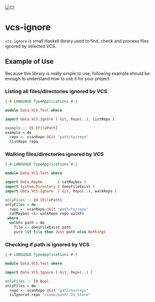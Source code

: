 ![CI](https://github.com/vaclavsvejcar/vcs-ignore/workflows/CI/badge.svg)

# vcs-ignore
`vcs-ignore` is small Haskell library used to find, check and process files ignored by selected _VCS_.

## Example of Use
Because this library is really simple to use, following example should be enough to understand how to use it for your project.

### Listing all files/directories ignored by VCS
```haskell
{-# LANGUAGE TypeApplications #-}

module Data.VCS.Test where

import Data.VCS.Ignore ( Git, Repo(..), listRepo )

example :: IO [FilePath]
example = do
  repo <- scanRepo @Git "path/to/repo"
  listRepo repo
```

### Walking files/directories ignored by VCS
```haskell
{-# LANGUAGE TypeApplications #-}

module Data.VCS.Test where

import Data.Maybe       ( catMaybes )
import System.Directory ( doesFileExist )
import Data.VCS.Ignore  ( Git, Repo(..), walkRepo )

onlyFiles :: IO [FilePath]
onlyFiles = do
  repo <- scanRepo @Git "path/to/repo"
  catMaybes <$> walkRepo repo walkFn
 where
  walkFn path = do
    file <- doesFileExist path
    pure (if file then Just path else Nothing)

```

### Checking if path is ignored by VCS
```haskell
{-# LANGUAGE TypeApplications #-}

module Data.VCS.Test where

import Data.VCS.Ignore ( Git, Repo(..) )

onlyFiles :: IO Bool
onlyFiles = do
  repo <- scanRepo @Git "path/to/repo"
  isIgnored repo "/some/path/.DS_Store"
```
